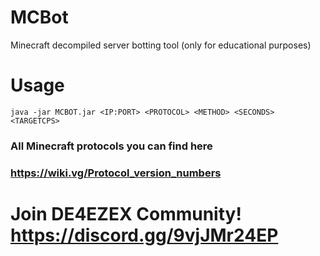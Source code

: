# MCBot
Minecraft decompiled server botting tool (only for educational purposes)

# Usage
`java -jar MCBOT.jar <IP:PORT> <PROTOCOL> <METHOD> <SECONDS> <TARGETCPS>`
### All Minecraft protocols you can find here
### https://wiki.vg/Protocol_version_numbers

# Join DE4EZEX Community! https://discord.gg/9vjJMr24EP
